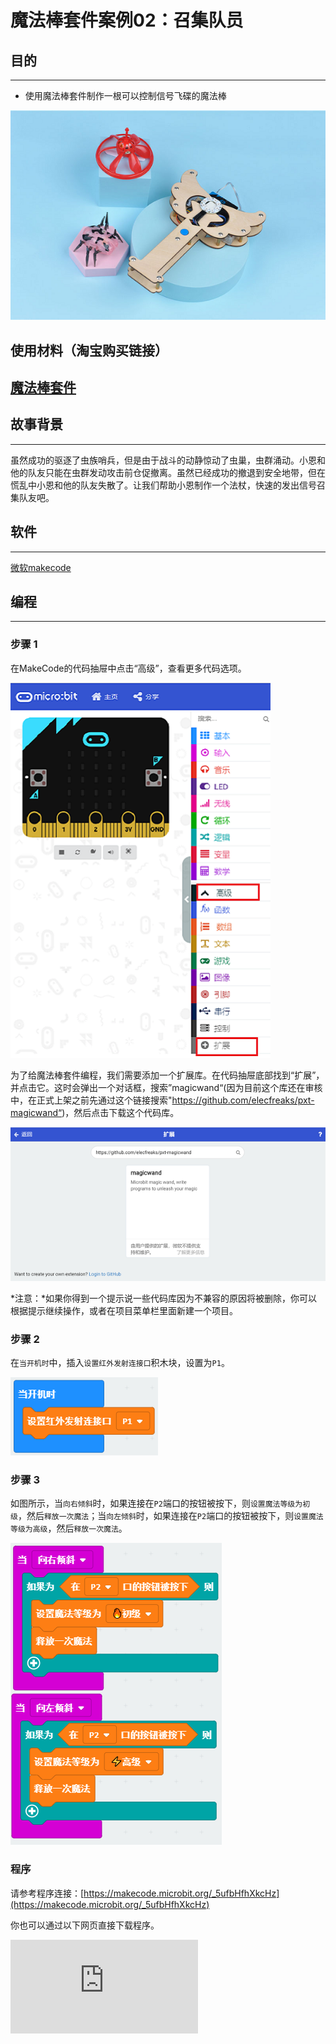 # 魔法棒套件案例02：召集队员

## 目的
---

- 使用魔法棒套件制作一根可以控制信号飞碟的魔法棒

![](./images/magicwand_case_01_01.png)


## 使用材料（淘宝购买链接）
[魔法棒套件](https://item.taobao.com/item.htm?ft=t&id=632389740329)
---



## 故事背景
---
虽然成功的驱逐了虫族哨兵，但是由于战斗的动静惊动了虫巢，虫群涌动。小恩和他的队友只能在虫群发动攻击前仓促撤离。虽然已经成功的撤退到安全地带，但在慌乱中小恩和他的队友失散了。让我们帮助小恩制作一个法杖，快速的发出信号召集队友吧。

## 软件
---

[微软makecode](https://makecode.microbit.org/#)

## 编程
---

### 步骤 1
 在MakeCode的代码抽屉中点击“高级”，查看更多代码选项。


![](./images/magicwand_case_01_02.png)


为了给魔法棒套件编程，我们需要添加一个扩展库。在代码抽屉底部找到“扩展”，并点击它。这时会弹出一个对话框，搜索”magicwand“(因为目前这个库还在审核中，在正式上架之前先通过这个链接搜索"https://github.com/elecfreaks/pxt-magicwand“)，然后点击下载这个代码库。


![](./images/magicwand_case_01_03.png)


*注意：*如果你得到一个提示说一些代码库因为不兼容的原因将被删除，你可以根据提示继续操作，或者在项目菜单栏里面新建一个项目。

### 步骤 2

在`当开机时`中，插入`设置红外发射连接口`积木块，设置为`P1`。

![](./images/magicwand_case_02_04.png)


### 步骤 3

如图所示，当`向右倾斜`时，如果连接在`P2`端口的按钮被按下，则`设置魔法等级为初级`，然后`释放一次魔法`；当`向左倾斜`时，如果连接在`P2`端口的按钮被按下，则`设置魔法等级为高级`，然后`释放一次魔法`。

![](./images/magicwand_case_02_05.png)
### 程序

请参考程序连接：[https://makecode.microbit.org/_5ufbHfhXkcHz](https://makecode.microbit.org/_5ufbHfhXkcHz)

你也可以通过以下网页直接下载程序。

<div
    style={{
        position: 'relative',
        paddingBottom: '60%',
        overflow: 'hidden',
    }}
>
    <iframe
        src="https://makecode.microbit.org/_5ufbHfhXkcHz"
        frameborder="0"
        sandbox="allow-popups allow-forms allow-scripts allow-same-origin"
        style={{
            position: 'absolute',
            width: '100%',
            height: '100%',
        }}
    />
</div>

### 现象
---
- 当魔法棒向右倾斜时，按下按钮则飞碟起飞。
- 当魔法棒向左倾斜时，按下按钮则飞碟降落。

## 思考
---


## 常见问题
---
## 相关阅读
---
